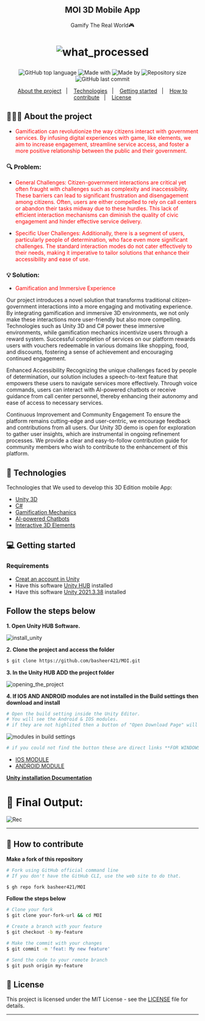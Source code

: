 <h2 align="center">
   MOI 3D Mobile App
</h2>

<p align="center">Gamify The Real World🎮</p>


<h1 align="center">

![what_processed](https://github.com/basheer421/MOI/assets/138756079/01971f48-0c87-42bf-8994-387688ac3e00)


</h1>

<p align="center">
  


<div align="center">
  <img alt="GitHub top language" src="https://img.shields.io/badge/Langauge-C%23-blue">
  <img alt="Made with" src="https://img.shields.io/badge/Made%20with%20UNITY-red">
  <img alt="Made by" src="https://img.shields.io/badge/Made_by-GovUnityVerse-green">
  <img alt="Repository size" src="https://img.shields.io/badge/rep_size-25_MB-blue">
  <img alt="GitHub last commit" src="https://img.shields.io/badge/Last_Commit-May_2024-red">
</div>

  


<p align="center">
  <a href="#-about-the-project">About the project</a>&nbsp;&nbsp;&nbsp;|&nbsp;&nbsp;&nbsp;
  <a href="#-technologies">Technologies</a>&nbsp;&nbsp;&nbsp;|&nbsp;&nbsp;&nbsp;
  <a href="#-getting-started">Getting started</a>&nbsp;&nbsp;&nbsp;|&nbsp;&nbsp;&nbsp;
  <a href="#-how-to-contribute">How to contribute</a>&nbsp;&nbsp;&nbsp;|&nbsp;&nbsp;&nbsp;
  <a href="#-License">License</a>
</p>


## 👨🏻‍💻 About the project

- <p style="color: red;">Gamification can revolutionize the way citizens interact with government services. By infusing digital experiences with game, like elements, we aim to increase engagement, streamline service access, and foster a more positive relationship between the public and their government.</p>


### 🔍 Problem:
- <p style="color: red;">General Challenges: Citizen-government interactions are critical yet often fraught with challenges such as complexity and inaccessibility. These barriers can lead to significant frustration and disengagement among citizens. Often, users are either compelled to rely on call centers or abandon their tasks midway due to these hurdles. This lack of efficient interaction mechanisms can diminish the quality of civic engagement and hinder effective service delivery.</p>

- <p style="color: red;">Specific User Challenges: Additionally, there is a segment of users, particularly people of determination, who face even more significant challenges. The standard interaction modes do not cater effectively to their needs, making it imperative to tailor solutions that enhance their accessibility and ease of use.</p>

### 💡 Solution:
- <p style="color: red;">Gamification and Immersive Experience
Our project introduces a novel solution that transforms traditional citizen-government interactions into a more engaging and motivating experience. By integrating gamification and immersive 3D environments, we not only make these interactions more user-friendly but also more compelling. Technologies such as Unity 3D and C# power these immersive environments, while gamification mechanics incentivize users through a reward system. Successful completion of services on our platform rewards users with vouchers redeemable in various domains like shopping, food, and discounts, fostering a sense of achievement and encouraging continued engagement.

Enhanced Accessibility
Recognizing the unique challenges faced by people of determination, our solution includes a speech-to-text feature that empowers these users to navigate services more effectively. Through voice commands, users can interact with AI-powered chatbots or receive guidance from call center personnel, thereby enhancing their autonomy and ease of access to necessary services.

Continuous Improvement and Community Engagement
To ensure the platform remains cutting-edge and user-centric, we encourage feedback and contributions from all users. Our Unity 3D demo is open for exploration to gather user insights, which are instrumental in ongoing refinement processes. We provide a clear and easy-to-follow contribution guide for community members who wish to contribute to the enhancement of this platform.</p>


## 🚀 Technologies

Technologies that We used to develop this 3D Edition mobile App:

- [Unity 3D](https://unity.com/)
- [C#](https://docs.microsoft.com/en-us/dotnet/csharp/)
- [Gamification Mechanics](https://www.interaction-design.org/literature/topics/gamification)
- [AI-powered Chatbots](https://en.wikipedia.org/wiki/Chatbot)
- [Interactive 3D Elements](https://threejs.org/)


## 💻 Getting started

### Requirements

- [Creat an account in Unity](https://id.unity.com/en/conversations/9523141d-e73f-499c-9697-7b38ef085baa00ff)
- Have this software [Unity HUB](https://unity.com/download) installed
- Have this software [Unity 2021.3.38](https://unity.com/releases/editor/whats-new/2021.3.38) installed


  
## **Follow the steps below**


**1. Open Unity HUB Software.**

   
![install_unity](https://github.com/basheer421/MOI/assets/138756079/296dd41d-ae55-432f-a56d-4c0f43f765ae)




**2. Clone the project and access the folder**

```bash
$ git clone https://github.com/basheer421/MOI.git
```




**3. In the Unity HUB ADD the project folder**


![opening_the_project](https://github.com/basheer421/MOI/assets/138756079/a02c9588-d476-4219-a216-c8a91cf67c4a)



**4. If IOS AND ANDROID modules are not installed in the Build settings then download and install**


```bash
# Open the build setting inside the Unity Editor.
# You will see the Android & IOS modules.
# if they are not highlited then a button of "Open Download Page" will appear after you press on one of them.
```


![modules in build settings](https://github.com/basheer421/MOI/assets/138756079/cbe144ca-d0e2-4b51-b4d7-142a157c023f)




```bash
# if you could not find the button these are direct links **FOR WINDOWS ONLY**
```

- [IOS MODULE](https://download.unity3d.com/download_unity/7a2fa5d8d101/TargetSupportInstaller/UnitySetup-iOS-Support-for-Editor-2021.3.38f1.exe)
- [ANDROID MODULE](https://download.unity3d.com/download_unity/7a2fa5d8d101/TargetSupportInstaller/UnitySetup-Android-Support-for-Editor-2021.3.38f1.exe)


**[Unity installation Documentation](https://docs.unity3d.com/hub/manual/InstallHub.html)**


# 📱 Final Output:

![Rec](https://github.com/basheer421/MOI/assets/138756079/aa4aae11-f98e-4314-a953-780e967ec2aa)


---


## 🤔 How to contribute

**Make a fork of this repository**

```bash
# Fork using GitHub official command line
# If you don't have the GitHub CLI, use the web site to do that.

$ gh repo fork basheer421/MOI
```

**Follow the steps below**

```bash
# Clone your fork
$ git clone your-fork-url && cd MOI

# Create a branch with your feature
$ git checkout -b my-feature

# Make the commit with your changes
$ git commit -m 'feat: My new feature'

# Send the code to your remote branch
$ git push origin my-feature
```

## 📝 License

This project is licensed under the MIT License - see the [LICENSE](LICENSE) file for details.


---

